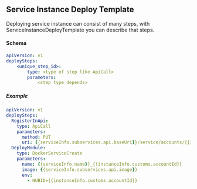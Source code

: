 ## Service Instance Deploy Template

Deploying service instance can consist of many steps,
with ServiceInstanceDeployTemplate you can describe that steps.

#### Schema

```yaml
apiVersion: v1
deploySteps:
    <unique_step_id>:
        type: <type of step like ApiCall>
        parameters:
            <step type depends>
```

##### Example

```yaml
apiVersion: v1
deploySteps:
  RegisterInApi:
    type: ApiCall
    parameters:
      method: PUT
      uri: {{serviceInfo.subservices.api.baseUri}}/service/accounts/{{instanceInfo.customs.accountId}}
  DeployModule:
    type: DockerServiceCreate
    parameters:
      name: {{serviceInfo.name}}_{{instanceInfo.customs.accountId}}
      image: {{serviceInfo.subservices.api.image}}
      env:
        - HUBID={{instanceInfo.customs.accountId}}
```